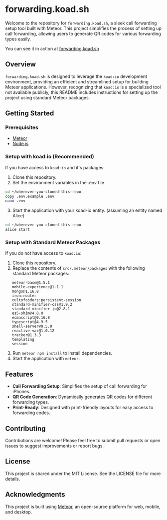 # forwarding.koad.sh

Welcome to the repository for `forwarding.koad.sh`, a sleek call forwarding setup tool built with Meteor. This project simplifies the process of setting up call forwarding, allowing users to generate QR codes for various forwarding types easily.

You can see it in action at [forwarding.koad.sh](https://forwarding.koad.sh)

## Overview

`forwarding.koad.sh` is designed to leverage the `koad:io` development environment, providing an efficient and streamlined setup for building Meteor applications. However, recognizing that `koad:io` is a specialized tool not available publicly, this README includes instructions for setting up the project using standard Meteor packages.

## Getting Started

### Prerequisites

- [Meteor](https://www.meteor.com/install)
- [Node.js](https://nodejs.org/)

### Setup with koad:io (Recommended)

If you have access to `koad:io` and it's packages:

1. Clone this repository.
2. Set the environment variables in the .env file
```bash
cd ~/wherever-you-cloned-this-repo
copy .env.example .env
nano .env
```
3. Start the application with your koad-io entity. (assuming an entity named Alice)
```bash
cd ~/wherever-you-cloned-this-repo
alice start
```

### Setup with Standard Meteor Packages

If you do not have access to `koad:io`:

1. Clone this repository.
2. Replace the contents of `src/.meteor/packages` with the following standard Meteor packages:
```
   meteor-base@1.5.1
   mobile-experience@1.1.1
   mongo@1.16.8
   iron:router
   cultofcoders:persistent-session
   standard-minifier-css@1.9.2
   standard-minifier-js@2.8.1
   es5-shim@4.8.0
   ecmascript@0.16.8
   typescript@4.9.5
   shell-server@0.5.0
   reactive-var@1.0.12
   tracker@1.3.3
   templating
   session
```
3. Run `meteor npm install` to install dependencies.
4. Start the application with `meteor`.

## Features

- **Call Forwarding Setup**: Simplifies the setup of call forwarding for iPhones.
- **QR Code Generation**: Dynamically generates QR codes for different forwarding types.
- **Print-Ready**: Designed with print-friendly layouts for easy access to forwarding codes.

## Contributing

Contributions are welcome! Please feel free to submit pull requests or open issues to suggest improvements or report bugs.

## License

This project is shared under the MIT License. See the LICENSE file for more details.

## Acknowledgments

This project is built using [Meteor](https://www.meteor.com/), an open-source platform for web, mobile, and desktop.
